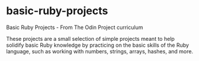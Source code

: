 # basic-ruby-projects
Basic Ruby Projects - From The Odin Project curriculum

These projects are a small selection of simple projects meant to help solidify
basic Ruby knowledge by practicing on the basic skills of the Ruby language,
such as working with numbers, strings, arrays, hashes, and more.
